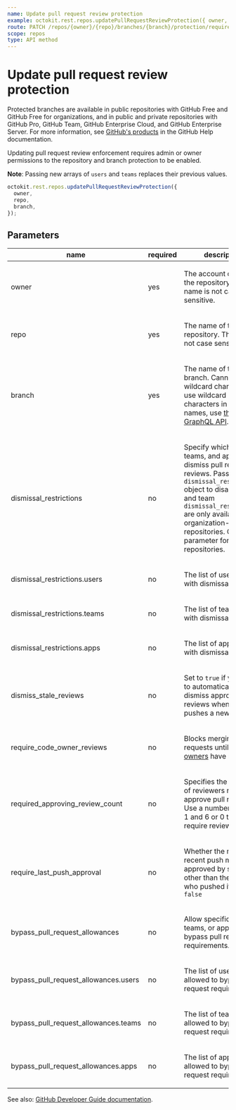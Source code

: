 ```yaml
---
name: Update pull request review protection
example: octokit.rest.repos.updatePullRequestReviewProtection({ owner, repo, branch })
route: PATCH /repos/{owner}/{repo}/branches/{branch}/protection/required_pull_request_reviews
scope: repos
type: API method
---
```


# Update pull request review protection

Protected branches are available in public repositories with GitHub Free and GitHub Free for organizations, and in public and private repositories with GitHub Pro, GitHub Team, GitHub Enterprise Cloud, and GitHub Enterprise Server. For more information, see [GitHub's products](https://docs.github.com/github/getting-started-with-github/githubs-products) in the GitHub Help documentation.

Updating pull request review enforcement requires admin or owner permissions to the repository and branch protection to be enabled.

**Note**: Passing new arrays of `users` and `teams` replaces their previous values.

```js
octokit.rest.repos.updatePullRequestReviewProtection({
  owner,
  repo,
  branch,
});
```

## Parameters

<table>
  <thead>
    <tr>
      <th>name</th>
      <th>required</th>
      <th>description</th>
    </tr>
  </thead>
  <tbody>
    <tr><td>owner</td><td>yes</td><td>

The account owner of the repository. The name is not case sensitive.

</td></tr>
<tr><td>repo</td><td>yes</td><td>

The name of the repository. The name is not case sensitive.

</td></tr>
<tr><td>branch</td><td>yes</td><td>

The name of the branch. Cannot contain wildcard characters. To use wildcard characters in branch names, use [the GraphQL API](https://docs.github.com/graphql).

</td></tr>
<tr><td>dismissal_restrictions</td><td>no</td><td>

Specify which users, teams, and apps can dismiss pull request reviews. Pass an empty `dismissal_restrictions` object to disable. User and team `dismissal_restrictions` are only available for organization-owned repositories. Omit this parameter for personal repositories.

</td></tr>
<tr><td>dismissal_restrictions.users</td><td>no</td><td>

The list of user `login`s with dismissal access

</td></tr>
<tr><td>dismissal_restrictions.teams</td><td>no</td><td>

The list of team `slug`s with dismissal access

</td></tr>
<tr><td>dismissal_restrictions.apps</td><td>no</td><td>

The list of app `slug`s with dismissal access

</td></tr>
<tr><td>dismiss_stale_reviews</td><td>no</td><td>

Set to `true` if you want to automatically dismiss approving reviews when someone pushes a new commit.

</td></tr>
<tr><td>require_code_owner_reviews</td><td>no</td><td>

Blocks merging pull requests until [code owners](https://docs.github.com/articles/about-code-owners/) have reviewed.

</td></tr>
<tr><td>required_approving_review_count</td><td>no</td><td>

Specifies the number of reviewers required to approve pull requests. Use a number between 1 and 6 or 0 to not require reviewers.

</td></tr>
<tr><td>require_last_push_approval</td><td>no</td><td>

Whether the most recent push must be approved by someone other than the person who pushed it. Default: `false`

</td></tr>
<tr><td>bypass_pull_request_allowances</td><td>no</td><td>

Allow specific users, teams, or apps to bypass pull request requirements.

</td></tr>
<tr><td>bypass_pull_request_allowances.users</td><td>no</td><td>

The list of user `login`s allowed to bypass pull request requirements.

</td></tr>
<tr><td>bypass_pull_request_allowances.teams</td><td>no</td><td>

The list of team `slug`s allowed to bypass pull request requirements.

</td></tr>
<tr><td>bypass_pull_request_allowances.apps</td><td>no</td><td>

The list of app `slug`s allowed to bypass pull request requirements.

</td></tr>
  </tbody>
</table>

See also: [GitHub Developer Guide documentation](https://docs.github.com/rest/branches/branch-protection#update-pull-request-review-protection).
